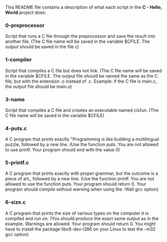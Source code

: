 This README file contains a description of what each script in the **C - Hello, World** project does:

### 0-preprocessor

Script that runs a C file through the preprocessor and save the result into another file. (The C file name will be saved in the variable $CFILE. The output should be saved in the file c)

### 1-compiler

Script that compiles a C file but does not link. (The C file name will be saved in the variable $CFILE. The output file should be named the same as the C file, but with the extension .o instead of .c. Example: if the C file is main.c, the output file should be main.o)

### 3-name

Script that compiles a C file and creates an executable named cisfun. (The C file name will be saved in the variable $CFILE)

### 4-puts.c

A C program that prints exactly "Programming is like building a multilingual puzzle, followed by a new line. (Use the function puts. You are not allowed to use printf. Your program should end with the value 0)

### 5-printf.c

A C program that prints exactly with proper grammar, but the outcome is a piece of art,, followed by a new line. (Use the function printf. You are not allowed to use the function puts. Your program should return 0. Your program should compile without warning when using the -Wall gcc option)

### 6-size.c

A C program that prints the size of various types on the computer it is compiled and run on. (You should produce the exact same output as in the example. Warnings are allowed. Your program should return 0. You might have to install the package libc6-dev-i386 on your Linux to test the -m32 gcc option)


